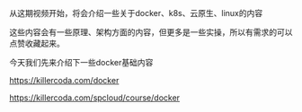 
从这期视频开始，将会介绍一些关于docker、k8s、云原生、linux的内容

这些内容会有一些原理、架构方面的内容，但更多是一些实操，所以有需求的可以点赞收藏起来。

今天我们先来介绍下一些docker基础内容

https://killercoda.com/docker

https://killercoda.com/spcloud/course/docker
